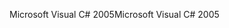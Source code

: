<span data-ttu-id="58e2b-101">Microsoft Visual C# 2005</span><span class="sxs-lookup"><span data-stu-id="58e2b-101">Microsoft Visual C# 2005</span></span>
